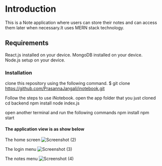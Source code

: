 # Introduction

This is a Note application where users can store their notes and can access them later when necessary.It uses MERN stack technology.

## Requirements

React.js installed on your device.
MongoDB installed on your device.
Node.js setup on your device.


### Installation

clone this repository using the following command.
$ git clone https://github.com/PrasannaJangali/inotebook.git

Follow the steps to use iNotebook.
open the app folder that you just cloned
cd backend
npm install
node index.js

open another terminal and run the following commands
npm install
npm start

#### The application view is as show below
The home screen
![Screenshot (2)](https://user-images.githubusercontent.com/102399501/170823319-68467f7c-7c55-47a2-abe2-d7cf9e854368.png)



The login menu
![Screenshot (3)](https://user-images.githubusercontent.com/102399501/170823344-8cabdd66-6242-42d1-bc30-b9a822aa590b.png)



The notes menu
![Screenshot (4)](https://user-images.githubusercontent.com/102399501/170823387-a0761b85-f2a7-4899-bd13-32dd10e6bcb9.png)
